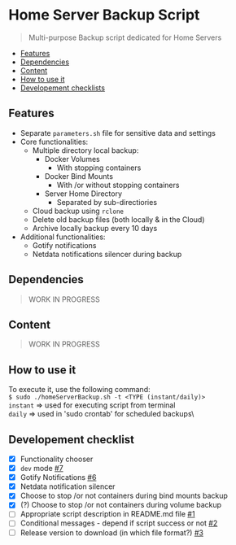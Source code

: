 # Home Server Backup Script
> Multi-purpose Backup script dedicated for Home Servers


* [Features][1]
* [Dependencies][2]
* [Content][3]
* [How to use it][4]
* [Developement checklists][5]

[1]: https://github.com/gromoslaw-kroczka/home-server-backup#features
[2]: https://github.com/gromoslaw-kroczka/home-server-backup#dependencies
[3]: https://github.com/gromoslaw-kroczka/home-server-backup#content
[4]: https://github.com/gromoslaw-kroczka/home-server-backup#how-to-use-it
[5]: https://github.com/gromoslaw-kroczka/home-server-backup#development-checklist

## Features
* Separate `parameters.sh` file for sensitive data and settings
* Core functionalities:
    * Multiple directory local backup:
        * Docker Volumes
            * With stopping containers
        * Docker Bind Mounts
            * With /or without stopping containers
        * Server Home Directory
            * Separated by sub-directiories
    * Cloud backup using `rclone`
    * Delete old backup files (both locally & in the Cloud)
    * Archive locally backup every 10 days
* Additional functionalities:
    * Gotify notifications
    * Netdata notifications silencer during backup

## Dependencies
> WORK IN PROGRESS

## Content
> WORK IN PROGRESS

## How to use it
To execute it, use the following command:\
`$ sudo ./homeServerBackup.sh -t <TYPE (instant/daily)>`\
    `instant` => used for executing script from terminal\
    `daily` => used in 'sudo crontab' for scheduled backups\

## Developement checklist
- [X] Functionality chooser
- [X] `dev` mode [#7](https://github.com/gromoslaw-kroczka/home-server-backup/issues/7)
- [X] Gotify Notifications [#6](https://github.com/gromoslaw-kroczka/home-server-backup/issues/6)
- [X] Netdata notification silencer
- [X] Choose to stop /or not containers during bind mounts backup
- [X] (?) Choose to stop /or not containers during volume backup
- [ ] Appropriate script description in README.md file [#1](https://github.com/gromoslaw-kroczka/home-server-backup/issues/1)
- [ ] Conditional messages - depend if script success or not [#2](https://github.com/gromoslaw-kroczka/home-server-backup/issues/2)
- [ ] Release version to download (in which file format?) [#3](https://github.com/gromoslaw-kroczka/home-server-backup/issues/3)